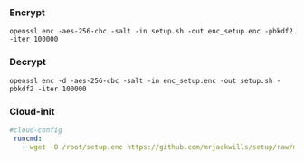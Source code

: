 ### Encrypt
`openssl enc -aes-256-cbc -salt -in setup.sh -out enc_setup.enc -pbkdf2 -iter 100000`

### Decrypt
`openssl enc -d -aes-256-cbc -salt -in enc_setup.enc -out setup.sh -pbkdf2 -iter 100000`

### Cloud-init 
```yaml
#cloud-config
 runcmd:
   - wget -O /root/setup.enc https://github.com/mrjackwills/setup/raw/main/enc_setup.enc
```